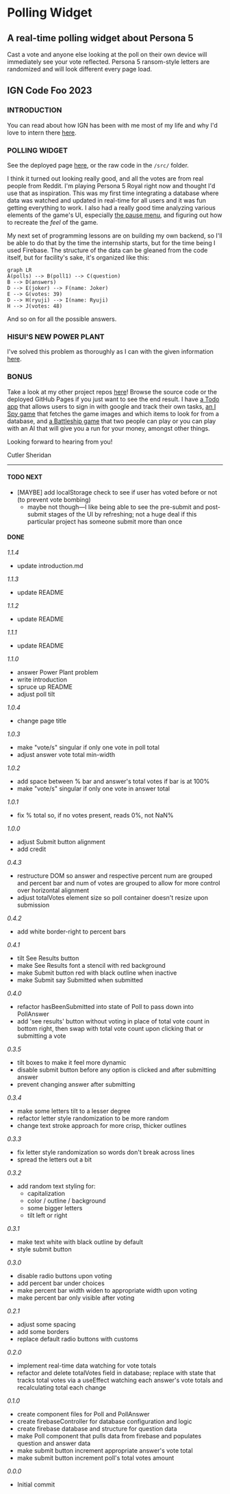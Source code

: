 # Polling Widget

## A real-time polling widget about Persona 5

Cast a vote and anyone else looking at the poll on their own device will immediately see your vote reflected. Persona 5 ransom-style letters are randomized and will look different every page load.

## IGN Code Foo 2023

### INTRODUCTION

You can read about how IGN has been with me most of my life and why I'd love to intern there [here](https://github.com/CutlerSheridan/polling-widget/blob/main/question-responses/introduction.md).

### POLLING WIDGET

See the deployed page [here](https://cutlersheridan.github.io/polling-widget), or the raw code in the `/src/` folder.

I think it turned out looking really good, and all the votes are from real people from Reddit. I'm playing Persona 5 Royal right now and thought I'd use that as inspiration. This was my first time integrating a database where data was watched and updated in real-time for all users and it was fun getting everything to work. I also had a really good time analyzing various elements of the game's UI, especially [the pause menu](https://images.gamebanana.com/img/ss/mods/62d1324c5bd85.jpg), and figuring out how to recreate the _feel_ of the game.

My next set of programming lessons are on building my own backend, so I'll be able to do that by the time the internship starts, but for the time being I used Firebase. The structure of the data can be gleaned from the code itself, but for facility's sake, it's organized like this:

```mermaid
graph LR
A(polls) --> B(poll1) --> C(question)
B --> D(answers)
D --> E(joker) --> F(name: Joker)
E --> G(votes: 39)
D --> H(ryuji) --> I(name: Ryuji)
H --> J(votes: 48)
```

And so on for all the possible answers.

### HISUI'S NEW POWER PLANT

I've solved this problem as thoroughly as I can with the given information [here](https://github.com/CutlerSheridan/polling-widget/blob/main/question-responses/powerPlant.md).

### BONUS

Take a look at my other project repos [here](https://github.com/cutlersheridan)! Browse the source code or the deployed GitHub Pages if you just want to see the end result. I have [a Todo app](https://cutlersheridan.github.io/todo/) that allows users to sign in with google and track their own tasks, [an I Spy game](https://cutlersheridan.github.io/i-spy/) that fetches the game images and which items to look for from a database, and [a Battleship game](https://cutlersheridan.github.io/battleship/) that two people can play or you can play with an AI that will give you a run for your money, amongst other things.

Looking forward to hearing from you!

Cutler Sheridan

---

#### TODO NEXT

- [MAYBE] add localStorage check to see if user has voted before or not (to prevent vote bombing)
  - maybe not though—I like being able to see the pre-submit and post-submit stages of the UI by refreshing; not a huge deal if this particular project has someone submit more than once

#### DONE

_1.1.4_

- update introduction.md

_1.1.3_

- update README

_1.1.2_

- update README

_1.1.1_

- update README

_1.1.0_

- answer Power Plant problem
- write introduction
- spruce up README
- adjust poll tilt

_1.0.4_

- change page title

_1.0.3_

- make "vote/s" singular if only one vote in poll total
- adjust answer vote total min-width

_1.0.2_

- add space between % bar and answer's total votes if bar is at 100%
- make "vote/s" singular if only one vote in answer total

_1.0.1_

- fix % total so, if no votes present, reads 0%, not NaN%

_1.0.0_

- adjust Submit button alignment
- add credit

_0.4.3_

- restructure DOM so answer and respective percent num are grouped and percent bar and num of votes are grouped to allow for more control over horizontal alignment
- adjust totalVotes element size so poll container doesn't resize upon submission

_0.4.2_

- add white border-right to percent bars

_0.4.1_

- tilt See Results button
- make See Results font a stencil with red background
- make Submit button red with black outline when inactive
- make Submit say Submitted when submitted

_0.4.0_

- refactor hasBeenSubmitted into state of Poll to pass down into PollAnswer
- add 'see results' button without voting in place of total vote count in bottom right, then swap with total vote count upon clicking that or submitting a vote

_0.3.5_

- tilt boxes to make it feel more dynamic
- disable submit button before any option is clicked and after submitting answer
- prevent changing answer after submitting

_0.3.4_

- make some letters tilt to a lesser degree
- refactor letter style randomization to be more random
- change text stroke approach for more crisp, thicker outlines

_0.3.3_

- fix letter style randomization so words don't break across lines
- spread the letters out a bit

_0.3.2_

- add random text styling for:
  - capitalization
  - color / outline / background
  - some bigger letters
  - tilt left or right

_0.3.1_

- make text white with black outline by default
- style submit button

_0.3.0_

- disable radio buttons upon voting
- add percent bar under choices
- make percent bar width widen to appropriate width upon voting
- make percent bar only visible after voting

_0.2.1_

- adjust some spacing
- add some borders
- replace default radio buttons with customs

_0.2.0_

- implement real-time data watching for vote totals
- refactor and delete totalVotes field in database; replace with state that tracks total votes via a useEffect watching each answer's vote totals and recalculating total each change

_0.1.0_

- create component files for Poll and PollAnswer
- create firebaseController for database configuration and logic
- create firebase database and structure for question data
- make Poll component that pulls data from firebase and populates question and answer data
- make submit button increment appropriate answer's vote total
- make submit button increment poll's total votes amount

_0.0.0_

- Initial commit
